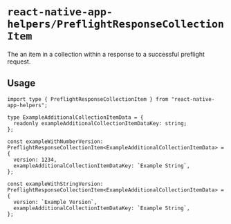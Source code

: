 # `react-native-app-helpers/PreflightResponseCollectionItem`

The an item in a collection within a response to a successful preflight request.

## Usage

```tsx
import type { PreflightResponseCollectionItem } from "react-native-app-helpers";

type ExampleAdditionalCollectionItemData = {
  readonly exampleAdditionalCollectionItemDataKey: string;
};

const exampleWithNumberVersion: PreflightResponseCollectionItem<ExampleAdditionalCollectionItemData> = {
  version: 1234,
  exampleAdditionalCollectionItemDataKey: `Example String`,
};

const exampleWithStringVersion: PreflightResponseCollectionItem<ExampleAdditionalCollectionItemData> = {
  version: `Example Version`,
  exampleAdditionalCollectionItemDataKey: `Example String`,
};
```
